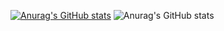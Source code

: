 [![Anurag's GitHub stats](https://github-readme-stats.vercel.app/api?username=Acurich)](https://github.com/Acurich/github-readme-stats)
![Anurag's GitHub stats](https://github-readme-stats.vercel.app/api?username=Acurich&show_icons=true&theme=radical)
